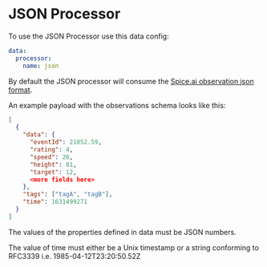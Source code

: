 # JSON Processor

To use the JSON Processor use this data config:

```yaml
data:
  processor:
    name: json
```

By default the JSON processor will consume the [Spice.ai observation json format](https://github.com/spiceai/spiceai/blob/trunk/pkg/api/observation/observation_schema.json).

An example payload with the observations schema looks like this:

```json
[
  {
    "data": {
      "eventId": 21052.59,
      "rating": 4,
      "speed": 26,
      "height": 81,
      "target": 12,
      <more fields here>
    },
    "tags": ["tagA", "tagB"],
    "time": 1631499271
  }
]
```

The values of the properties defined in data must be JSON numbers.

The value of time must either be a Unix timestamp or a string conforming to RFC3339 i.e. 1985-04-12T23:20:50.52Z
